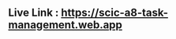 <!-- https://scic-a8-task-management-server.vercel.app -->

## Live Link : https://scic-a8-task-management.web.app